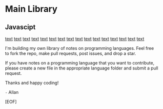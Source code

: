 # Main Library

## Javascipt

[text](JavaScript/Arrays.md)
[text](<JavaScript/Arrow Function.md>)
[text](JavaScript/Callbacks.md)
[text](JavaScript/Classes.md)
[text](JavaScript/Constructors.md)
[text](JavaScript/Destructuring.md)
[text](JavaScript/DOM.md)
[text](<JavaScript/Getters and Setters.md>)
[text](<JavaScript/JSON Handling.md>)
[text](<JavaScript/Map Method.md>)
[text](<JavaScript/Math Function.md>)
[text](JavaScript/Objects.md)
[text](<JavaScript/Regular Expressions - RegEx.md>)
[text](JavaScript/Strings.md)
[text](<JavaScript/Timing and Asynchronous Operations.md>)
[text](JavaScript/Variables.md)

I'm building my own library of notes on programming languages. Feel free to fork the repo, make pull requests, post issues, and drop a star.

If you have notes on a programming language that you want to contribute, please create a new file in the appropriate language folder and submit a pull request.

Thanks and happy coding!

`-` Allan

[EOF]
